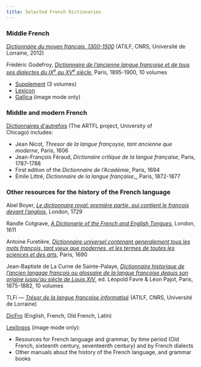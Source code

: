 ```yaml
---
title: Selected French Dictionaries
---
```


### Middle French

 _[Dictionnaire du moyen français, 1300-1500](http://www.atilf.fr/dmf/)_ (ATILF, CNRS, Université de Lorraine, 2012)

 Frédéric Godefroy, [_Dictionnaire de l’ancienne langue françoise et de tous ses dialectes du IX<sup>e</sup> au XV<sup>e</sup> siècle_](http://www.micmap.org/dicfro/introduction/dictionnaire-godefroy), Paris, 1895-1900, 10 volumes

- [Supplement](http://www.micmap.org/dicfro/introduction/complement-godefroy) (3 volumes)
- [Lexicon](http://www.micmap.org/dicfro/introduction/lexique-godefroy)</a>
- [Gallica](http://gallica.bnf.fr/Search?adva=1&t_relation=%22cb35311525r%22&adv=1&tri=&lang=en) (image mode only)

### Middle and modern French 

[Dictionnaires d'autrefois](https://artfl-project.uchicago.edu/content/dictionnaires-dautrefois) (The ARTFL project, University of Chicago) includes:

- Jean Nicot, _Thresor de la langue françoyse, tant ancienne que moderne_, Paris, 1606
- Jean-François Féraud, _Dictionaire critique de la langue française_, Paris, 1787-1788
- First edition of the _Dictionnaire de l’Académie_, Paris, 1694
- Émile Littré, _Dictionnaire de la langue française__, Paris, 1872-1877

### Other resources for the history of the French language

Abel Boyer, [_Le dictionnaire royal: première partie, qui contient le françois devant l’anglois_](http://books.google.fr/books?id=s51aAAAAcAAJ), London, 1729

Randle Cotgrave, [_A Dictionarie of the French and English Tongues_](http://www.micmap.org/dicfro/introduction/cotgrave), London, 1611

Antoine Furetière, [_Dictionnaire universel contenant generalement tous les mots françois, tant vieux que modernes, et les termes de toutes les sciences et des arts_](http://www.lexilogos.com/francais_classique.htm), Paris, 1690

Jean-Baptiste de La Curne de Sainte-Palaye, [_Dictionnaire historique de l’ancien langage françois ou glossaire de la langue françoise depuis son origine jusqu’au siècle de Louis XIV_](http://www.micmap.org/dicfro/introduction/dictionnaire-lacurne), ed. Léopold Favre & Léon Pajot, Paris, 1875-1882, 10 volumes

TLFi — [_Trésor de la langue française informatisé_](http://atilf.atilf.fr/) (ATILF, CNRS, Université de Lorraine)

[DicFro](http://www.micmap.org/dicfro/dictionaries) (English, French, Old French, Latin)

[Lexilogos](http://www.lexilogos.com/francais_langue_dictionnaires.htm) (image mode only):
- Resources for French language and grammar, by time period (Old French, sixteenth century, seventeenth century) and by French dialects
- Other manuals about the history of the French language, and grammar books